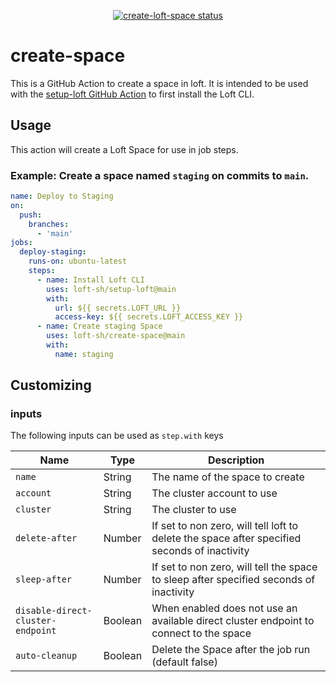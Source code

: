 <p align="center">
  <a href="https://github.com/loft-sh/create-space/actions"><img alt="create-loft-space status" src="https://github.com/loft-sh/create-space/workflows/build-test/badge.svg"></a>
</p>

# create-space

This is a GitHub Action to create a space in loft. It is intended to be used with the [setup-loft GitHub Action](https://github.com/loft-sh/setup-loft) to first install the Loft CLI.

## Usage

This action will create a Loft Space for use in job steps.

### Example: Create a space named `staging` on commits to `main`.
```yaml
name: Deploy to Staging
on:
  push:
    branches:
      - 'main'
jobs:
  deploy-staging:
    runs-on: ubuntu-latest
    steps:
      - name: Install Loft CLI
        uses: loft-sh/setup-loft@main
        with:
          url: ${{ secrets.LOFT_URL }}
          access-key: ${{ secrets.LOFT_ACCESS_KEY }}
      - name: Create staging Space
        uses: loft-sh/create-space@main
        with:
          name: staging
```

## Customizing

### inputs

The following inputs can be used as `step.with` keys

| Name                | Type     | Description                        |
|---------------------|----------|------------------------------------|
| `name`              | String   | The name of the space to create
| `account`           | String   | The cluster account to use
| `cluster`           | String   | The cluster to use
| `delete-after`      | Number   | If set to non zero, will tell loft to delete the space after specified seconds of inactivity
| `sleep-after`       | Number   | If set to non zero, will tell the space to sleep after specified seconds of inactivity
| `disable-direct-cluster-endpoint`       | Boolean   | When enabled does not use an available direct cluster endpoint to connect to the space
| `auto-cleanup`      | Boolean   | Delete the Space after the job run (default false)